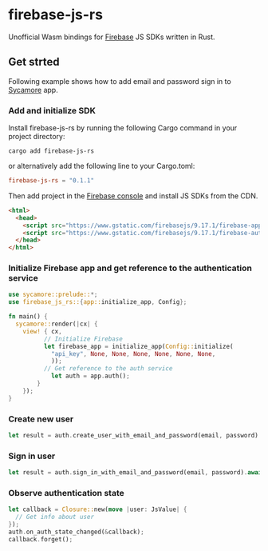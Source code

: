 # firebase-js-rs

Unofficial Wasm bindings for [Firebase](https://firebase.google.com) JS SDKs written in Rust.

## Get strted

Following example shows how to add email and password sign in to [Sycamore](https://sycamore-rs.netlify.app) app.

### Add and initialize SDK

Install firebase-js-rs by running the following Cargo command in your project directory:

```
cargo add firebase-js-rs
```

or alternatively add the following line to your Cargo.toml:

```toml
firebase-js-rs = "0.1.1"
```

Then add project in the [Firebase console](https://console.firebase.google.com/?authuser=0) and install JS SDKs from the CDN.

```html
<html>
  <head>
    <script src="https://www.gstatic.com/firebasejs/9.17.1/firebase-app-compat.js"></script>
    <script src="https://www.gstatic.com/firebasejs/9.17.1/firebase-auth-compat.js"></script>
  </head>
</html>

```

### Initialize Firebase app and get reference to the authentication service

```rust
use sycamore::prelude::*;
use firebase_js_rs::{app::initialize_app, Config};

fn main() {
  sycamore::render(|cx| {
    view! { cx,
          // Initialize Firebase
          let firebase_app = initialize_app(Config::initialize(
            "api_key", None, None, None, None, None, None,
            ));
          // Get reference to the auth service
            let auth = app.auth();
        }
    });
}

```

### Create new user

```rust
let result = auth.create_user_with_email_and_password(email, password).await;
```

### Sign in user

```rust
let result = auth.sign_in_with_email_and_password(email, password).await;
```

### Observe authentication state

```rust
let callback = Closure::new(move |user: JsValue| {
  // Get info about user
});
auth.on_auth_state_changed(&callback);
callback.forget();
```